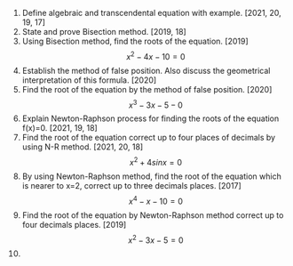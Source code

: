 1. Define algebraic and transcendental equation with example. [2021, 20, 19, 17]
2. State and prove Bisection method. [2019, 18]
3. Using Bisection method, find the roots of the equation. [2019]  $$ x^2-4x-10=0 $$
4. Establish the method of false position. Also discuss the geometrical interpretation of this formula. [2020]
5. Find the root of the equation by the method of false position. [2020] $$ x^3-3x-5-0 $$
6. Explain Newton-Raphson process for finding the roots of the equation f(x)=0. [2021, 19, 18]
7. Find the root of the equation correct up to four places of decimals by using N-R method. [2021, 20, 18] $$ x^2+4sinx=0 $$
8. By using Newton-Raphson method, find the root of the equation which is nearer to x=2, correct up to three decimals places. [2017] $$ x^4-x-10=0 $$
9. Find the root of the equation by Newton-Raphson method correct up to four decimals places. [2019] $$ x^2-3x-5=0 $$
 10.  